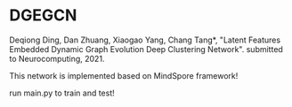 # DGEGCN
Deqiong Ding, Dan Zhuang, Xiaogao Yang, Chang Tang*, "Latent Features Embedded Dynamic Graph Evolution Deep Clustering Network". submitted to Neurocomputing, 2021.

This network is implemented based on MindSpore framework!

run main.py to train and test!
